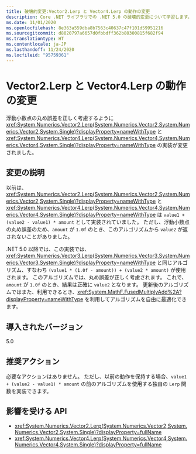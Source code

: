 ```yaml
---
title: 破壊的変更:Vector2.Lerp と Vector4.Lerp の動作の変更
description: Core .NET ライブラリでの .NET 5.0 の破壊的変更について学習します。この変更後、Vector2.Lerp と Vector4.Lerp の実装が、浮動小数点丸め誤差を正しく考慮するように変更されています。
ms.date: 11/01/2020
ms.openlocfilehash: 8e363a559dba8b7563c40637c47f101d59951216
ms.sourcegitcommit: d8020797a6657d0fbbdff362b80300815f682f94
ms.translationtype: HT
ms.contentlocale: ja-JP
ms.lasthandoff: 11/24/2020
ms.locfileid: "95759361"
---
```

# <a name="behavior-change-for-vector2lerp-and-vector4lerp"></a>Vector2.Lerp と Vector4.Lerp の動作の変更

浮動小数点の丸め誤差を正しく考慮するように <xref:System.Numerics.Vector2.Lerp(System.Numerics.Vector2,System.Numerics.Vector2,System.Single)?displayProperty=nameWithType> と <xref:System.Numerics.Vector4.Lerp(System.Numerics.Vector4,System.Numerics.Vector4,System.Single)?displayProperty=nameWithType> の実装が変更されました。

## <a name="change-description"></a>変更の説明

以前は、<xref:System.Numerics.Vector2.Lerp(System.Numerics.Vector2,System.Numerics.Vector2,System.Single)?displayProperty=nameWithType> と <xref:System.Numerics.Vector4.Lerp(System.Numerics.Vector4,System.Numerics.Vector4,System.Single)?displayProperty=nameWithType> は `value1 + (value2 - value1) * amount` として実装されていました。 ただし、浮動小数点の丸め誤差のため、`amount` が `1.0f` のとき、このアルゴリズムから `value2` が返されないことがありました。

.NET 5.0 以降では、この実装では、<xref:System.Numerics.Vector3.Lerp(System.Numerics.Vector3,System.Numerics.Vector3,System.Single)?displayProperty=nameWithType> と同じアルゴリズム、すなわち `(value1 * (1.0f - amount)) + (value2 * amount)` が使用されます。 このアルゴリズムでは、丸め誤差が正しく考慮されます。 これで、`amount` が `1.0f` のとき、結果は正確に `value2` となります。 更新後のアルゴリズムではまた、利用できるとき、<xref:System.MathF.FusedMultiplyAdd%2A?displayProperty=nameWithType> を利用してアルゴリズムを自由に最適化できます。

## <a name="version-introduced"></a>導入されたバージョン

5.0

## <a name="recommended-action"></a>推奨アクション

必要なアクションはありません。 ただし、以前の動作を保持する場合、`value1 + (value2 - value1) * amount` の前のアルゴリズムを使用する独自の `Lerp` 関数を実装できます。

## <a name="affected-apis"></a>影響を受ける API

- <xref:System.Numerics.Vector2.Lerp(System.Numerics.Vector2,System.Numerics.Vector2,System.Single)?displayProperty=fullName>
- <xref:System.Numerics.Vector4.Lerp(System.Numerics.Vector4,System.Numerics.Vector4,System.Single)?displayProperty=fullName>

<!--

#### Category

Core .NET libraries

### Affected APIs

- `M:System.Numerics.Vector2.Lerp(System.Numerics.Vector2,System.Numerics.Vector2,System.Single)`
- `M:System.Numerics.Vector4.Lerp(System.Numerics.Vector4,System.Numerics.Vector4,System.Single)`

-->
